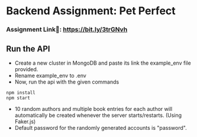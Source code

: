 # Backend Assignment: Pet Perfect

### Assignment Link🔗: https://bit.ly/3trGNvh

## Run the API 
- Create a new cluster in MongoDB and paste its link the example_env file provided.
- Rename example_env to .env
- Now, run the api with the given commands
```
npm install
npm start
```

- 10 random authors and multiple book entries for each author will automatically be created whenever the server starts/restarts. (Using Faker.js)
- Default password for the randomly generated accounts is "password".
